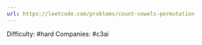 ```yaml
---
url: https://leetcode.com/problems/count-vowels-permutation
---
```


Difficulty: #hard
Companies: #c3ai